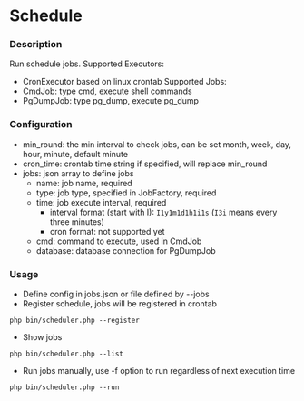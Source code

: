 # Schedule

### Description
Run schedule jobs.
Supported Executors:
  - CronExecutor  based on linux crontab
Supported Jobs:
  - CmdJob: type cmd, execute shell commands
  - PgDumpJob: type pg_dump, execute pg_dump

### Configuration
- min_round: the min interval to check jobs, 
can be set month, week, day, hour, minute, default minute
- cron_time: crontab time string
if specified, will replace min_round
- jobs: json array to define jobs
  - name: job name, required
  - type: job type, specified in JobFactory, required
  - time: job execute interval, required
    - interval format (start with I): `I1y1m1d1h1i1s` (`I3i` means every three minutes)
    - cron format: not supported yet
  - cmd: command to execute, used in CmdJob
  - database: database connection for PgDumpJob

### Usage
- Define config in jobs.json or file defined by --jobs
- Register schedule, jobs will be registered in crontab
```
php bin/scheduler.php --register
```
- Show jobs
```
php bin/scheduler.php --list
```
- Run jobs manually, use -f option to run regardless of next execution time
```
php bin/scheduler.php --run
```
